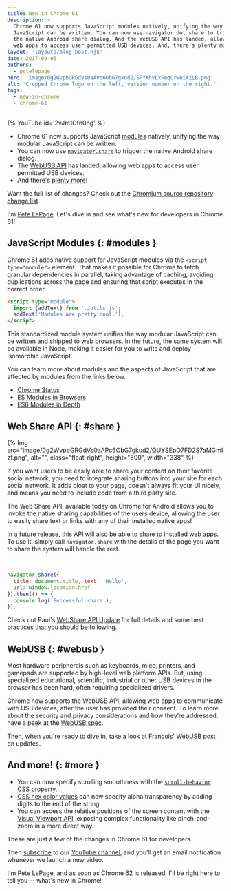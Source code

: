 ```yaml
---
title: New in Chrome 61
description: >
  Chrome 61 now supports JavaScript modules natively, unifying the way modular
  JavaScript can be written. You can now use navigator dot share to trigger
  the native Android share dialog. And the WebUSB API has landed, allowing
  web apps to access user permitted USB devices. And, there's plenty more.
layout: 'layouts/blog-post.njk'
date: 2017-09-05
authors:
  - petelepage
hero: 'image/0g2WvpbGRGdVs0aAPc6ObG7gkud2/SPYKhVLxFeqCrweiAZLB.png'
alt: 'Cropped Chrome logo on the left, version number on the right.'
tags:
  - new-in-chrome
  - chrome-61
---
```


{% YouTube id='2vJm1Gfn0ng' %}

* Chrome 61 now supports JavaScript [modules](#modules) natively, unifying the
  way modular JavaScript can be written.
* You can now use [`navigator.share`](#share) to trigger the native Android
  share dialog.
* The [WebUSB API](#webusb) has landed, allowing web apps to access user
  permitted USB devices.
* And there's [plenty more](#more)!

Want the full list of changes? Check out the
[Chromium source repository change list](https://chromium.googlesource.com/chromium/src/+log/60.0.3112.78..61.0.3163.79?pretty=fuller&n=10000).

I'm [Pete LePage](https://petelepage.com/). Let's dive in and see what's new for developers in Chrome 61!

## JavaScript Modules {: #modules }

Chrome 61 adds native support for JavaScript modules via the
`<script type="module">` element. That makes it possible for Chrome to fetch
granular dependencies in parallel, taking advantage of caching, avoiding
duplications across the page and ensuring that script executes in the
correct order.

```html
<script type="module">
  import {addText} from './utils.js';
  addText('Modules are pretty cool.');
</script>
```

This standardized module system unifies the way modular JavaScript can be
written and shipped to web browsers. In the future, the same system will be
available in Node, making it easier for you to write and deploy isomorphic
JavaScript.

You can learn more about modules and the aspects of JavaScript that are
affected by modules from the links below.

* [Chrome Status](https://www.chromestatus.com/feature/5365692190687232)
* [ES Modules in Browsers](https://jakearchibald.com/2017/es-modules-in-browsers/)
* [ES6 Modules in Depth](https://ponyfoo.com/articles/es6-modules-in-depth)

## Web Share API {: #share }

{% Img src="image/0g2WvpbGRGdVs0aAPc6ObG7gkud2/QUYSEpO7FD2S7aMGmIzf.png", alt="", class="float-right", height="600", width="338" %}

If you want users to be easily able to share your content on their favorite
social network, you need to integrate sharing buttons into your site for
each social network. It adds bloat to your page, doesn't always fit your
UI nicely, and means you need to include code from a third party site.

The Web Share API, available today on Chrome for Android allows you to invoke
the native sharing capabilities of the users device, allowing the user to
easily share text or links with any of their installed native apps!

In a future release, this API will also be able to share to installed web apps.
To use it, simply call `navigator.share` with the details of the page you want
to share the system will handle the rest.

<br style="clear: both;">

```js
navigator.share({
  title: document.title, text: 'Hello',
  url: window.location.href
}).then(() => {
  console.log('Successful share');
});
```

Check out Paul's [WebShare API Update](https://developers.google.com/web/updates/2016/10/navigator-share)
for full details and some best practices that you should be following.

## WebUSB {: #webusb }

Most hardware peripherals such as keyboards, mice, printers, and gamepads are
supported by high-level web platform APIs. But, using specialized educational,
scientific, industrial or other USB devices in the browser has been hard,
often requiring specialized drivers.

Chrome now supports the WebUSB API, allowing web apps to communicate with
USB devices, after the user has provided their consent. To learn more about
the security and privacy considerations and how they're addressed, have a
peek at the [WebUSB spec](https://wicg.github.io/webusb/).

Then, when you're ready to dive in, take a look at Francois'
[WebUSB post](https://developers.google.com/web/updates/2016/03/access-usb-devices-on-the-web)
on updates.

## And more! {: #more }

* You can now specify scrolling smoothness with the
  [`scroll-behavior`](https://drafts.csswg.org/cssom-view/#smooth-scrolling)
  CSS property.
* [CSS hex color values](https://developer.mozilla.org/docs/Web/CSS/color_value#rgba)
  can now specify alpha transparency by adding digits to the end of the string.
* You can access the relative positions of the screen content with the
  [Visual Viewport API](https://github.com/WICG/ViewportAPI), exposing complex
  functionality like pinch-and-zoom in a more direct way.

These are just a few of the changes in Chrome 61 for developers.

Then [subscribe](https://goo.gl/6FP1a5) to our
[YouTube channel](https://www.youtube.com/user/ChromeDevelopers/), and
you'll get an email notification whenever we launch a new video.

I'm Pete LePage, and as soon as Chrome 62 is released, I'll be right
here to tell you -- what's new in Chrome!
